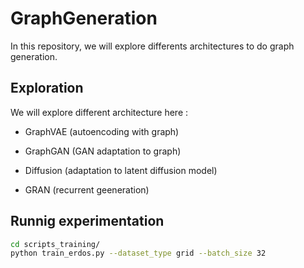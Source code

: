 # GraphGeneration

In this repository, we will explore differents architectures to do graph generation. 

## Exploration

We will explore different architecture here : 

- GraphVAE (autoencoding with graph)

- GraphGAN (GAN adaptation to graph)

- Diffusion (adaptation to latent diffusion model)

- GRAN (recurrent geeneration)


## Runnig experimentation

```bash
cd scripts_training/
python train_erdos.py --dataset_type grid --batch_size 32
```